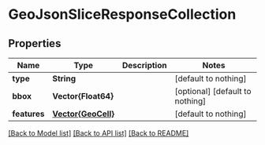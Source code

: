 # GeoJsonSliceResponseCollection


## Properties
Name | Type | Description | Notes
------------ | ------------- | ------------- | -------------
**type** | **String** |  | [default to nothing]
**bbox** | **Vector{Float64}** |  | [optional] [default to nothing]
**features** | [**Vector{GeoCell}**](GeoCell.md) |  | [default to nothing]


[[Back to Model list]](../README.md#models) [[Back to API list]](../README.md#api-endpoints) [[Back to README]](../README.md)


